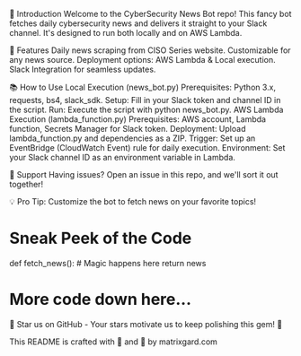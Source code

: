 🚀 Introduction
Welcome to the CyberSecurity News Bot repo! This fancy bot fetches daily cybersecurity news and delivers it straight to your Slack channel. It's designed to run both locally and on AWS Lambda.

🎨 Features
Daily news scraping from CISO Series website.
Customizable for any news source.
Deployment options: AWS Lambda & Local execution.
Slack Integration for seamless updates.

📚 How to Use
Local Execution (news_bot.py)
Prerequisites: Python 3.x, requests, bs4, slack_sdk.
Setup: Fill in your Slack token and channel ID in the script.
Run: Execute the script with python news_bot.py.
AWS Lambda Execution (lambda_function.py)
Prerequisites: AWS account, Lambda function, Secrets Manager for Slack token.
Deployment: Upload lambda_function.py and dependencies as a ZIP.
Trigger: Set up an EventBridge (CloudWatch Event) rule for daily execution.
Environment: Set your Slack channel ID as an environment variable in Lambda.

🌈 Support
Having issues? Open an issue in this repo, and we'll sort it out together!


💡 Pro Tip: Customize the bot to fetch news on your favorite topics!


# Sneak Peek of the Code
def fetch_news():
    # Magic happens here
    return news

# More code down here...
🌟 Star us on GitHub - Your stars motivate us to keep polishing this gem! 🌟

This README is crafted with 💜 and 🌈 by matrixgard.com

